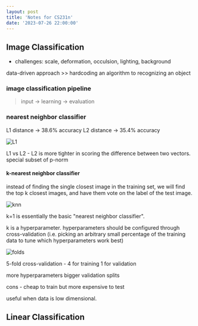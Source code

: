 ```yaml
---
layout: post
title: 'Notes for CS231n'
date: '2023-07-26 22:00:00'
---
```


## Image Classification 

- challenges: scale, deformation, occulsion, lighting, background

data-driven approach >> hardcoding an algorithm to recognizing an object

### image classification pipeline

> input -> learning -> evaluation

### nearest neighbor classifier

L1 distance -> 38.6% accuracy
L2 distance -> 35.4% accuracy

![L1](/assets/L1)

L1 vs L2 - L2 is more tighter in scoring the difference between two vectors. special subset of p-norm


#### k-nearest neighbor classifier

instead of finding the single closest image in the training set, we will find the top k closest images, and have them vote on the label of the test image. 

![knn](/assets/knn)

k=1 is essentially the basic "nearest neighbor classifier". 

k is a hyperparameter. 
hyperparameters should be configured through cross-validation (i.e. picking an arbitrary small percentage of the training data to tune which hyperparameters work best)

![folds](/assets/folds)

5-fold cross-validation - 4 for training 1 for validation

more hyperparameters bigger validation splits

cons - cheap to train but more expensive to test

useful when data is low dimensional. 

## Linear Classification


